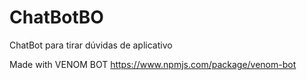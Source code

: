 # ChatBotBO
ChatBot para tirar dúvidas de aplicativo

Made with VENOM BOT https://www.npmjs.com/package/venom-bot
